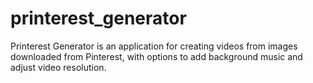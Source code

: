 # printerest_generator
Printerest Generator is an application for creating videos from images downloaded from Pinterest, with options to add background music and adjust video resolution.
